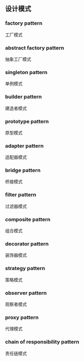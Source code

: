 ## 设计模式

### factory pattern
工厂模式

### abstract factory pattern
抽象工厂模式

### singleton pattern
单例模式

### builder pattern
建造者模式

### prototype pattern
原型模式

### adapter pattern
适配器模式

### bridge pattern
桥接模式

### filter pattern
过滤器模式

### composite pattern
组合模式

### decorator pattern
装饰器模式

### strategy pattern
策略模式

### observer pattern
观察者模式

### proxy pattern
代理模式

### chain of responsibility pattern
责任链模式